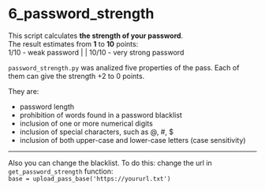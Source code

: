 # 6_password_strength 
  This script calculates **the strength of your password**.   
  The result estimates from __1__ to __10__ points:  
1/10 - weak password
|
|
10/10 - very strong password

`password_strength.py` was analized  five properties of the pass. Each of them can give the strength +2 to 0 points.

They are: 

* password length
* prohibition of words found in a password blacklist
* inclusion of one or more numerical digits
* inclusion of special characters, such as @, #, $
* inclusion of both upper-case and lower-case letters (case sensitivity)

___

Also you can change the blacklist.  To do this: 
  change the url in `get_password_strength` function:  
  `base = upload_pass_base('https://yoururl.txt')`
   
